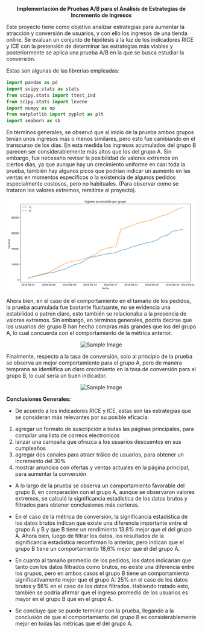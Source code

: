 <p align="center"><b>Implementación de Pruebas A/B para el Análisis de Estrategias de Incremento de Ingresos</b></p>

Este proyecto tiene como objetivo analizar estrategias para aumentar la atracción y conversión de usuarios, y con ello los ingresos de una tienda online. Se evaluan un conjunto de hipótesis a la luz de los indicadores RICE y ICE con la pretensión de determinar las estrategias más viables y posteriormente se aplica una prueba A/B en la que se busca estudiar la conversión.  

Estas son algunas de las librerías empleadas:

```python
import pandas as pd
import scipy.stats as stats
from scipy.stats import ttest_ind
from scipy.stats import levene
import numpy as np
from matplotlib import pyplot as plt
import seaborn as sb
```

En términos generales, se observó que al inicio de la prueba ambos grupos tenían unos ingresos más o menos similares, pero esto fue cambiando en el transcurso de los días. En esta medida los ingresos acumulados del grupo B parecen ser considerablemente más altos que los del grupo A. Sin embargo, fue necesario revisar la posibilidad de valores extremos en ciertos días, ya que aunque hay un crecimiento uniforme en casi toda la prueba, también hay algunos picos que podrían indicar un aumento en las ventas en momentos especificos o la existencia de algunos pedidos especialmente costosos, pero no habituales. (Para observar como se trataron los valores extremos, remitirse al proyecto).  

<p align="center">
  <img src="https://github.com/Natcol05/Pruebas-A-B-para-Estrategias-de-Incremento-de-Ingresos/blob/0947d6f0c665ea53780a460417865e850fa2d240/graphics/Ingreso_Acumulado.png" alt="Sample Image">
</p>

Ahora bien, en el caso de el comportamiento en el tamaño de los pedidos, la prueba acumulada fue bastante fluctuante, no se evidencia una estabilidad o patron claro, esto también se relacionaba a la presencia de valores extremos. Sin embargo, en términos generales, podría decirse que los usuarios del grupo B han hecho compras más grandes que los del grupo A, lo cual concuerda con el comportamiento de la métrica anterior.

<p align="center">
  <img src="https://github.com/Natcol05/Pruebas-A-B-para-Estrategias-de-Incremento-de-Ingresos/blob/9964b4cc6f752579e76f2117c19795667f88790a/graphics/Tama%C3%B1o%20promedio%20de%20pedido.png" alt="Sample Image">
</p>

Finalmente, respecto a la tasa de conversión, solo al principio de la prueba se observa un mejor comportamiento para el grupo A, pero de manera temprana se identiifica un claro crecimiento en la tasa de conversión para el grupo B, lo cual sería un buen indicador. 

<p align="center">
  <img src="https://github.com/Natcol05/Pruebas-A-B-para-Estrategias-de-Incremento-de-Ingresos/blob/6402a9f27b666cc2c20ba6507822c01572c8e7b9/graphics/Diferencia%20en%20tasas%20de%20conversi%C3%B3n.png" alt="Sample Image">
</p>

**Conclusiones Generales:**

* De acuerdo a los indicadores RICE y ICE, estas son las estrategias que se consideran más relevantes por su posible eficacia:
1. agregar un formato de suscripción a todas las páginas principales, para compilar una lista de correos electronicos
2. lanzar una campaña que ofrezca a los usuarios descuentos en sus cumpleaños
3. agregar dos canales para atraer tráico de usuarios, para obtener un incremento del 30%
4. mostrar anuncios con ofertas y ventas actuales en la página principal, para aumentar la conversión

* A lo largo de la prueba se observa un comportamiento favorable del grupo B, en comparación con el grupo A, aunque se observaron valores extremos, se calculó la significancia estadistica de los datos brutos y filtrados para obtener conclusiones más certeras.  

* En el caso de la métrica de conversión, la significancia estadistica de los datos brutos indican que existe una diferencia importante entre el grupo A y B y que B tiene un rendimiento 13.8% mejor que el del grupo A. Ahora bien, luego de filtrar los datos, los resultados de la significancia estadistica reconfirman lo anterior, pero indican que el grupo B tiene un comportamiento 18,6% mejor que el del grupo A. 

* En cuanto al tamaño promedio de los pedidos, los datos indicarian que tanto con los datos filtrados como brutos, no existe una diferencia entre los grupos, pero en ambos casos el grupo B tiene un comportamiento significativamente mejor que el grupo A: 25% en el caso de los datos brutos y 56% en el caso de los datos filtrados. Habiendo tratado esto, también se podría afirmar que el ingreso promedio de los usuarios es mayor en el grupo B que en el grupo A. 

* Se concluye que se puede terminar con la prueba, llegando a la conclusión de que el comportamiento del grupo B es considerablemente mejor en todas las métricas que el del grupo A. 

